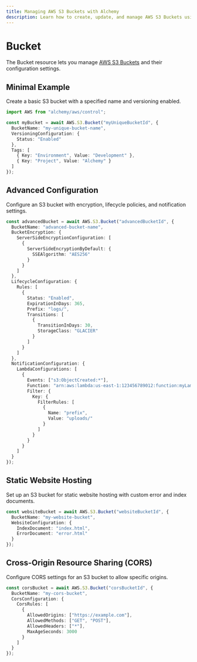 ```yaml
---
title: Managing AWS S3 Buckets with Alchemy
description: Learn how to create, update, and manage AWS S3 Buckets using Alchemy Cloud Control.
---
```


# Bucket

The Bucket resource lets you manage [AWS S3 Buckets](https://docs.aws.amazon.com/s3/latest/userguide/) and their configuration settings.

## Minimal Example

Create a basic S3 bucket with a specified name and versioning enabled.

```ts
import AWS from "alchemy/aws/control";

const myBucket = await AWS.S3.Bucket("myUniqueBucketId", {
  BucketName: "my-unique-bucket-name",
  VersioningConfiguration: {
    Status: "Enabled"
  },
  Tags: [
    { Key: "Environment", Value: "Development" },
    { Key: "Project", Value: "Alchemy" }
  ]
});
```

## Advanced Configuration

Configure an S3 bucket with encryption, lifecycle policies, and notification settings.

```ts
const advancedBucket = await AWS.S3.Bucket("advancedBucketId", {
  BucketName: "advanced-bucket-name",
  BucketEncryption: {
    ServerSideEncryptionConfiguration: [
      {
        ServerSideEncryptionByDefault: {
          SSEAlgorithm: "AES256"
        }
      }
    ]
  },
  LifecycleConfiguration: {
    Rules: [
      {
        Status: "Enabled",
        ExpirationInDays: 365,
        Prefix: "logs/",
        Transitions: [
          {
            TransitionInDays: 30,
            StorageClass: "GLACIER"
          }
        ]
      }
    ]
  },
  NotificationConfiguration: {
    LambdaConfigurations: [
      {
        Events: ["s3:ObjectCreated:*"],
        Function: "arn:aws:lambda:us-east-1:123456789012:function:myLambdaFunction",
        Filter: {
          Key: {
            FilterRules: [
              {
                Name: "prefix",
                Value: "uploads/"
              }
            ]
          }
        }
      }
    ]
  }
});
```

## Static Website Hosting

Set up an S3 bucket for static website hosting with custom error and index documents.

```ts
const websiteBucket = await AWS.S3.Bucket("websiteBucketId", {
  BucketName: "my-website-bucket",
  WebsiteConfiguration: {
    IndexDocument: "index.html",
    ErrorDocument: "error.html"
  }
});
```

## Cross-Origin Resource Sharing (CORS)

Configure CORS settings for an S3 bucket to allow specific origins.

```ts
const corsBucket = await AWS.S3.Bucket("corsBucketId", {
  BucketName: "my-cors-bucket",
  CorsConfiguration: {
    CorsRules: [
      {
        AllowedOrigins: ["https://example.com"],
        AllowedMethods: ["GET", "POST"],
        AllowedHeaders: ["*"],
        MaxAgeSeconds: 3000
      }
    ]
  }
});
```
